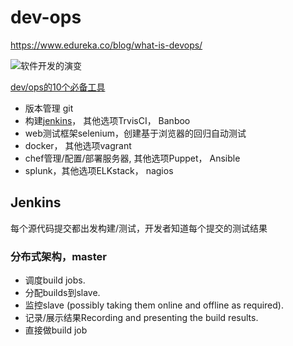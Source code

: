 # dev-ops

<https://www.edureka.co/blog/what-is-devops/>

![软件开发的演变](https://d1jnx9ba8s6j9r.cloudfront.net/blog/wp-content/uploads/2016/10/Development-models.png)

[dev/ops的10个必备工具](https://www.edureka.co/blog/top-10-devops-tools/)

+ 版本管理 git
+ 构建[jenkins](ch9/jenkins.md)， 其他选项TrvisCI， Banboo
+ web测试框架selenium，创建基于浏览器的回归自动测试
+ docker， 其他选项vagrant
+ chef管理/配置/部署服务器, 其他选项Puppet， Ansible
+ splunk，其他选项ELKstack， nagios

## Jenkins

每个源代码提交都出发构建/测试，开发者知道每个提交的测试结果

### 分布式架构，master

+ 调度build jobs.
+ 分配builds到slave.
+ 监控slave (possibly taking them online and offline as required).
+ 记录/展示结果Recording and presenting the build results.
+ 直接做build job

